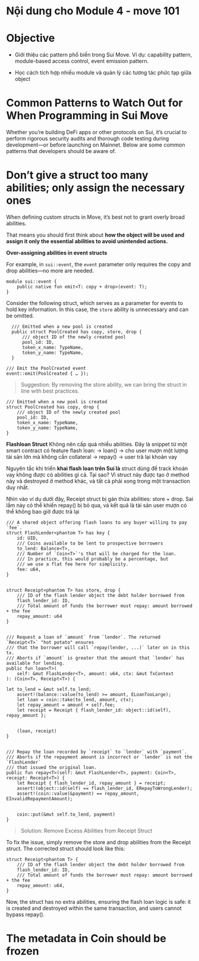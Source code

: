 

# Nội dung cho Module 4 - move 101 

# Objective 


* Giới thiệu các pattern phổ biến trong Sui Move. Ví dụ: capability pattern, module-based access control, event emission pattern.

* Học cách tích hợp nhiều module và quản lý các tương tác phức tạp giữa object


# Common Patterns to Watch Out for When Programming in Sui Move

Whether you’re building DeFi apps or other protocols on Sui, it’s crucial to perform rigorous security audits and thorough code testing during development—or before launching on Mainnet. Below are some common patterns that developers should be aware of.


# Don’t give a struct too many abilities; only assign the necessary ones

When defining custom structs in Move, it’s best not to grant overly broad abilities.

That means you should first think about **how the object will be used and assign it only the essential abilities to avoid unintended actions.**

**Over-assigning abilities in event structs**

For example, in `sui::event`, the `event` parameter only requires the copy and drop abilities—no more are needed.


```
module sui::event {
    public native fun emit<T: copy + drop>(event: T);
}
```

Consider the following struct, which serves as a parameter for events to hold key information. In this case, the `store` ability is unnecessary and can be omitted.


```
  /// Emitted when a new pool is created
  public struct PoolCreated has copy, store, drop {
      /// object ID of the newly created pool
      pool_id: ID,
      token_x_name: TypeName,
      token_y_name: TypeName,
  }

/// Emit the PoolCreated event
event::emit(PoolCreated { … });
```


> Suggestion: By removing the store ability, we can bring the struct in line with best practices.

```
/// Emitted when a new pool is created
struct PoolCreated has copy, drop {
    /// object ID of the newly created pool
    pool_id: ID,
    token_x_name: TypeName,
    token_y_name: TypeName,
}
```


**Flashloan Struct** Không nên cấp quá nhiều abilities. Đây là snippet từ một smart contract có feature flash loan:
-> 	loan() → cho user mượn một lượng tài sản lớn mà không cần collateral
-> 	repay() → user trả lại khoản vay


Nguyên tắc khi triển **khai flash loan trên Sui là** struct dùng để track khoản vay không được có abilities gì cả. Tại sao? Vì struct này được tạo ở method này và destroyed ở method khác, và tất cả phải xong trong một transaction duy nhất.

Nhìn vào ví dụ dưới đây, Receipt struct bị gán thừa abilities: store + drop. Sai lầm này có thể khiến repay() bị bỏ qua, và kết quả là tài sản user mượn có thể không bao giờ được trả lại 


```
/// A shared object offering flash loans to any buyer willing to pay `fee`.
struct FlashLender<phantom T> has key {
    id: UID,
    /// Coins available to be lent to prospective borrowers
    to_lend: Balance<T>,
    /// Number of `Coin<T>`'s that will be charged for the loan.
    /// In practice, this would probably be a percentage, but
    /// we use a flat fee here for simplicity.
    fee: u64,
}


struct Receipt<phantom T> has store, drop {
    /// ID of the flash lender object the debt holder borrowed from
    flash_lender_id: ID,
    /// Total amount of funds the borrower must repay: amount borrowed + the fee
    repay_amount: u64
}


/// Request a loan of `amount` from `lender`. The returned `Receipt<T>` "hot potato" ensures
/// that the borrower will call `repay(lender, ...)` later on in this tx.
/// Aborts if `amount` is greater that the amount that `lender` has available for lending.
public fun loan<T>(
    self: &mut FlashLender<T>, amount: u64, ctx: &mut TxContext
): (Coin<T>, Receipt<T>) {

let to_lend = &mut self.to_lend;
    assert!(balance::value(to_lend) >= amount, ELoanTooLarge);
    let loan = coin::take(to_lend, amount, ctx);
    let repay_amount = amount + self.fee;
    let receipt = Receipt { flash_lender_id: object::id(self), repay_amount };


    (loan, receipt)
}


/// Repay the loan recorded by `receipt` to `lender` with `payment`.
/// Aborts if the repayment amount is incorrect or `lender` is not the `FlashLender`
/// that issued the original loan.
public fun repay<T>(self: &mut FlashLender<T>, payment: Coin<T>, receipt: Receipt<T>) {
    let Receipt { flash_lender_id, repay_amount } = receipt;
    assert!(object::id(self) == flash_lender_id, ERepayToWrongLender);
    assert!(coin::value(&payment) == repay_amount, EInvalidRepaymentAmount);


    coin::put(&mut self.to_lend, payment)
}
```

> Solution: Remove Excess Abilities from Receipt Struct

To fix the issue, simply remove the store and drop abilities from the Receipt struct. The corrected struct should look like this:

```
struct Receipt<phantom T> {
    /// ID of the flash lender object the debt holder borrowed from
    flash_lender_id: ID,
    /// Total amount of funds the borrower must repay: amount borrowed + the fee
    repay_amount: u64,
}
```

Now, the struct has no extra abilities, ensuring the flash loan logic is safe: it is created and destroyed within the same transaction, and users cannot bypass repay().



# The metadata in Coin should be frozen
